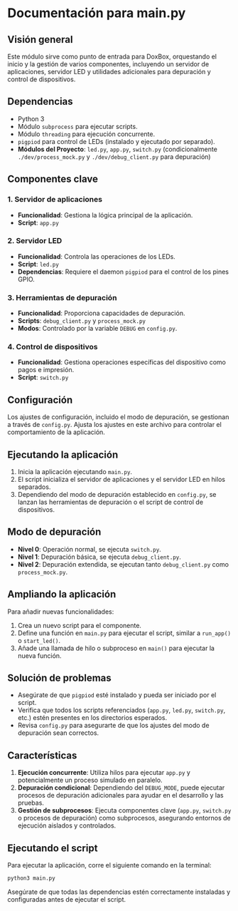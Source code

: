 
# Documentación para main.py

## Visión general
Este módulo sirve como punto de entrada para DoxBox, orquestando el inicio y la gestión de varios componentes, incluyendo un servidor de aplicaciones, servidor LED y utilidades adicionales para depuración y control de dispositivos.

## Dependencias
- Python 3
- Módulo `subprocess` para ejecutar scripts.
- Módulo `threading` para ejecución concurrente.
- `pigpiod` para control de LEDs (instalado y ejecutado por separado).
- **Módulos del Proyecto**: `led.py`, `app.py`, `switch.py` (condicionalmente `./dev/process_mock.py` y `./dev/debug_client.py` para depuración)

## Componentes clave

### 1. Servidor de aplicaciones
- **Funcionalidad**: Gestiona la lógica principal de la aplicación.
- **Script**: `app.py`


### 2. Servidor LED
- **Funcionalidad**: Controla las operaciones de los LEDs.
- **Script**: `led.py`
- **Dependencias**: Requiere el daemon `pigpiod` para el control de los pines GPIO.


### 3. Herramientas de depuración
- **Funcionalidad**: Proporciona capacidades de depuración.
- **Scripts**: `debug_client.py` y `process_mock.py`
- **Modos**: Controlado por la variable `DEBUG` en `config.py`.


### 4. Control de dispositivos
- **Funcionalidad**: Gestiona operaciones específicas del dispositivo como pagos e impresión.
- **Script**: `switch.py`


## Configuración
Los ajustes de configuración, incluido el modo de depuración, se gestionan a través de `config.py`. Ajusta los ajustes en este archivo para controlar el comportamiento de la aplicación.


## Ejecutando la aplicación
1. Inicia la aplicación ejecutando `main.py`.
2. El script inicializa el servidor de aplicaciones y el servidor LED en hilos separados.
3. Dependiendo del modo de depuración establecido en `config.py`, se lanzan las herramientas de depuración o el script de control de dispositivos.


## Modo de depuración
- **Nivel 0**: Operación normal, se ejecuta `switch.py`.
- **Nivel 1**: Depuración básica, se ejecuta `debug_client.py`.
- **Nivel 2**: Depuración extendida, se ejecutan tanto `debug_client.py` como `process_mock.py`.


## Ampliando la aplicación
Para añadir nuevas funcionalidades:
1. Crea un nuevo script para el componente.
2. Define una función en `main.py` para ejecutar el script, similar a `run_app()` o `start_led()`.
3. Añade una llamada de hilo o subproceso en `main()` para ejecutar la nueva función.


## Solución de problemas
- Asegúrate de que `pigpiod` esté instalado y pueda ser iniciado por el script.
- Verifica que todos los scripts referenciados (`app.py`, `led.py`, `switch.py`, etc.) estén presentes en los directorios esperados.
- Revisa `config.py` para asegurarte de que los ajustes del modo de depuración sean correctos.


## Características

1. **Ejecución concurrente**: Utiliza hilos para ejecutar `app.py` y potencialmente un proceso simulado en paralelo.
2. **Depuración condicional**: Dependiendo del `DEBUG_MODE`, puede ejecutar procesos de depuración adicionales para ayudar en el desarrollo y las pruebas.
3. **Gestión de subprocesos**: Ejecuta componentes clave (`app.py`, `switch.py` o procesos de depuración) como subprocesos, asegurando entornos de ejecución aislados y controlados.


## Ejecutando el script

Para ejecutar la aplicación, corre el siguiente comando en la terminal:

```bash
python3 main.py
```
Asegúrate de que todas las dependencias estén correctamente instaladas y configuradas antes de ejecutar el script.
